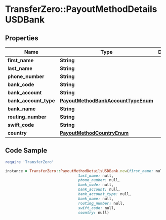 # TransferZero::PayoutMethodDetailsUSDBank

## Properties

Name | Type | Description | Notes
------------ | ------------- | ------------- | -------------
**first_name** | **String** |  | 
**last_name** | **String** |  | 
**phone_number** | **String** |  | [optional] 
**bank_code** | **String** |  | [optional] 
**bank_account** | **String** |  | 
**bank_account_type** | [**PayoutMethodBankAccountTypeEnum**](PayoutMethodBankAccountTypeEnum.md) |  | [optional] 
**bank_name** | **String** |  | [optional] 
**routing_number** | **String** |  | [optional] 
**swift_code** | **String** |  | [optional] 
**country** | [**PayoutMethodCountryEnum**](PayoutMethodCountryEnum.md) |  | 

## Code Sample

```ruby
require 'TransferZero'

instance = TransferZero::PayoutMethodDetailsUSDBank.new(first_name: null,
                                 last_name: null,
                                 phone_number: null,
                                 bank_code: null,
                                 bank_account: null,
                                 bank_account_type: null,
                                 bank_name: null,
                                 routing_number: null,
                                 swift_code: null,
                                 country: null)
```


